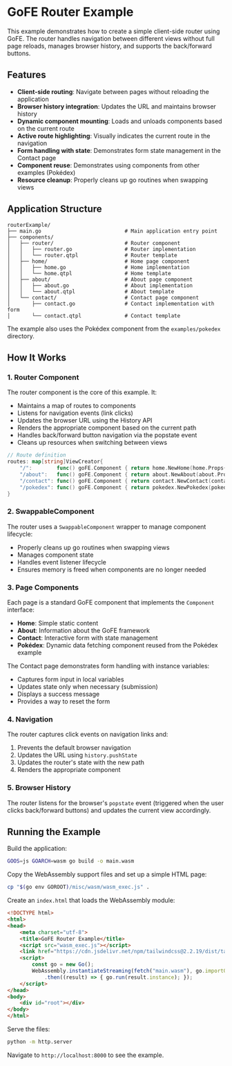 # GoFE Router Example

This example demonstrates how to create a simple client-side router using GoFE. The router handles navigation between different views without full page reloads, manages browser history, and supports the back/forward buttons.

## Features

- **Client-side routing**: Navigate between pages without reloading the application
- **Browser history integration**: Updates the URL and maintains browser history
- **Dynamic component mounting**: Loads and unloads components based on the current route
- **Active route highlighting**: Visually indicates the current route in the navigation
- **Form handling with state**: Demonstrates form state management in the Contact page
- **Component reuse**: Demonstrates using components from other examples (Pokédex)
- **Resource cleanup**: Properly cleans up go routines when swapping views

## Application Structure

```
routerExample/
├── main.go                           # Main application entry point
├── components/
│   ├── router/                       # Router component
│   │   ├── router.go                 # Router implementation
│   │   └── router.qtpl               # Router template
│   ├── home/                         # Home page component
│   │   ├── home.go                   # Home implementation
│   │   └── home.qtpl                 # Home template
│   ├── about/                        # About page component
│   │   ├── about.go                  # About implementation
│   │   └── about.qtpl                # About template
│   └── contact/                      # Contact page component
│       ├── contact.go                # Contact implementation with form
│       └── contact.qtpl              # Contact template
```

The example also uses the Pokédex component from the `examples/pokedex` directory.

## How It Works

### 1. Router Component

The router component is the core of this example. It:

- Maintains a map of routes to components
- Listens for navigation events (link clicks)
- Updates the browser URL using the History API
- Renders the appropriate component based on the current path
- Handles back/forward button navigation via the popstate event
- Cleans up resources when switching between views

```go
// Route definition
routes: map[string]ViewCreator{
    "/":        func() goFE.Component { return home.NewHome(home.Props{}) },
    "/about":   func() goFE.Component { return about.NewAbout(about.Props{}) },
    "/contact": func() goFE.Component { return contact.NewContact(contact.Props{}) },
    "/pokedex": func() goFE.Component { return pokedex.NewPokedex(pokedex.Props{}) },
}
```

### 2. SwappableComponent

The router uses a `SwappableComponent` wrapper to manage component lifecycle:

- Properly cleans up go routines when swapping views
- Manages component state
- Handles event listener lifecycle
- Ensures memory is freed when components are no longer needed

### 3. Page Components

Each page is a standard GoFE component that implements the `Component` interface:

- **Home**: Simple static content
- **About**: Information about the GoFE framework
- **Contact**: Interactive form with state management
- **Pokédex**: Dynamic data fetching component reused from the Pokédex example

The Contact page demonstrates form handling with instance variables:
- Captures form input in local variables
- Updates state only when necessary (submission)
- Displays a success message
- Provides a way to reset the form

### 4. Navigation

The router captures click events on navigation links and:
1. Prevents the default browser navigation
2. Updates the URL using `history.pushState`
3. Updates the router's state with the new path
4. Renders the appropriate component

### 5. Browser History

The router listens for the browser's `popstate` event (triggered when the user clicks back/forward buttons) and updates the current view accordingly.

## Running the Example

Build the application:

```bash
GOOS=js GOARCH=wasm go build -o main.wasm
```

Copy the WebAssembly support files and set up a simple HTML page:

```bash
cp "$(go env GOROOT)/misc/wasm/wasm_exec.js" .
```

Create an `index.html` that loads the WebAssembly module:

```html
<!DOCTYPE html>
<html>
<head>
    <meta charset="utf-8">
    <title>GoFE Router Example</title>
    <script src="wasm_exec.js"></script>
    <link href="https://cdn.jsdelivr.net/npm/tailwindcss@2.2.19/dist/tailwind.min.css" rel="stylesheet">
    <script>
        const go = new Go();
        WebAssembly.instantiateStreaming(fetch("main.wasm"), go.importObject)
            .then((result) => { go.run(result.instance); });
    </script>
</head>
<body>
    <div id="root"></div>
</body>
</html>
```

Serve the files:

```bash
python -m http.server
```

Navigate to `http://localhost:8000` to see the example. 